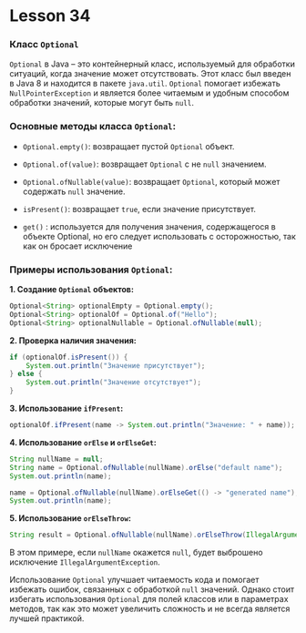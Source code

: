 # Lesson 34

### Класс `Optional`

`Optional` в Java – это контейнерный класс, используемый для обработки ситуаций, когда значение может отсутствовать. Этот класс был введен в Java 8 и находится в пакете `java.util`. `Optional` помогает избежать `NullPointerException` и является более читаемым и удобным способом обработки значений, которые могут быть `null`.

### Основные методы класса `Optional`:

- `Optional.empty()`: возвращает пустой `Optional` объект.
- `Optional.of(value)`: возвращает `Optional` с не `null` значением.

- `Optional.ofNullable(value)`: возвращает `Optional`, который может содержать `null` значение.

- `isPresent()`: возвращает `true`, если значение присутствует.
- `get()` : используется для получения значения, содержащегося в объекте Optional, но его следует использовать с осторожностью, так как он бросает исключение

### Примеры использования `Optional`:

**1. Создание `Optional` объектов:**

```java
Optional<String> optionalEmpty = Optional.empty();
Optional<String> optionalOf = Optional.of("Hello");
Optional<String> optionalNullable = Optional.ofNullable(null);
```

**2. Проверка наличия значения:**

```java
if (optionalOf.isPresent()) {
    System.out.println("Значение присутствует");
} else {
    System.out.println("Значение отсутствует");
}
```

**3. Использование `ifPresent`:**

```java
optionalOf.ifPresent(name -> System.out.println("Значение: " + name));
```

**4. Использование `orElse` и `orElseGet`:**

```java
String nullName = null;
String name = Optional.ofNullable(nullName).orElse("default name");
System.out.println(name);

name = Optional.ofNullable(nullName).orElseGet(() -> "generated name");
System.out.println(name);
```

**5. Использование `orElseThrow`:**

```java
String result = Optional.ofNullable(nullName).orElseThrow(IllegalArgumentException::new);
```

В этом примере, если `nullName` окажется `null`, будет выброшено исключение `IllegalArgumentException`.

Использование `Optional` улучшает читаемость кода и помогает избежать ошибок, связанных с обработкой `null` значений. Однако стоит избегать использования `Optional` для полей классов или в параметрах методов, так как это может увеличить сложность и не всегда является лучшей практикой.

